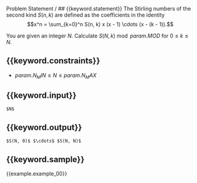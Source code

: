 Problem Statement / ## {{keyword.statement}}
The Stirling numbers of the second kind $S(n, k)$ are defined as the coefficients in the identity
$$x^n = \sum_{k=0}^n S(n, k) x (x - 1) \cdots (x - (k - 1)).$$

You are given an integer $N$.
Calculate $S(N, k) \bmod {{param.MOD}}$ for $0 \le k \le N$.

## {{keyword.constraints}}

- ${{param.N_MIN}} \le N \le {{param.N_MAX}}$

## {{keyword.input}}

~~~
$N$
~~~

## {{keyword.output}}

~~~
$S(N, 0)$ $\cdots$ $S(N, N)$
~~~

## {{keyword.sample}}

{{example.example_00}}
